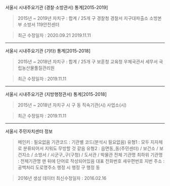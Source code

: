 서울시 시내주요기관 (경찰·소방관서) 통계[2015-2019]
> 2015년 ~ 2019년
> 자치구 : 합계 / 25개 구
> 경찰청
> 경찰서
> 지구대파출소
> 소방본부
> 소방서
> 119안전센터

> 최근 수정일자 : 2020.09.21
2019.11.11

----------------------------------------------------

서울시 시내주요기관 (기타) 통계[2015-2018]
> 2015년 ~ 2018년
> 자치구 : 합계 / 25개 구
> 보훈청
> 교육청
> 우체국관서
> 세무서
> 국립농산물풀질관리원 

> 최근 수정일자 : 2019.11.11

----------------------------------------------------

서울시 시내주요기관 (지방행정관서) 통계[2015-2018]
> 2015년 ~ 2018년
> 자치구
> 시
> 구
> 동
> 직속기관(시)
> 사업소(시)

> 최근 수정일자 : 2019.11.11

----------------------------------------------------

서울시 주민자치센터 정보
> 메인키 :  필요없음
> 기관코드 : 기관별 코드(분석시 필요없음)
> 유형1 : 모두 지자체로 분류되어서 지워도 무방할 것 같음
> 유형2 : 읍면동_동(주민센터) / 보건소  / 보건지소 / 소방서 / 시군구_구(구청) / 도서관 / 박물관
> 전체 기관명 
> 최하위 기관명 : 전체기관명 맨 뒤에 단어로 작성되어있음 
> 대표 전화번호
> 새우편번호
> 지번 주소 : 공백처리
> 도로명주소
> 행정 시
> 행정 구
> 행정 동

> 2016년 생성 데이터
> 최신수정일자 : 2016.02.16
